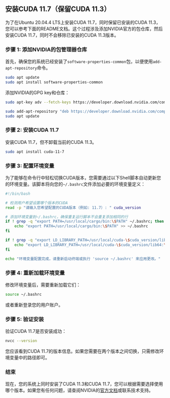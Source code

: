 
## 安装CUDA 11.7（保留CUDA 11.3）

为了在Ubuntu 20.04.4 LTS上安装CUDA 11.7，同时保留已安装的CUDA 11.3，您可以参考下面的README文档。这个过程涉及添加NVIDIA官方的包仓库，然后安装CUDA 11.7，同时不会移除已安装的CUDA 11.3版本。

### 步骤 1: 添加NVIDIA的包管理器仓库

首先，确保您的系统已经安装了`software-properties-common`包，以便使用`add-apt-repository`命令。

```bash
sudo apt update
sudo apt install software-properties-common
```

添加NVIDIA的GPG key和仓库：

```bash
sudo apt-key adv --fetch-keys https://developer.download.nvidia.com/compute/cuda/repos/ubuntu2004/x86_64/3bf863cc.pub
```
```bash 
sudo add-apt-repository "deb https://developer.download.nvidia.com/compute/cuda/repos/ubuntu2004/x86_64/ /"
sudo apt update
```

### 步骤 2: 安装CUDA 11.7

安装CUDA 11.7，但不卸载当前的CUDA 11.3。

```bash
sudo apt install cuda-11-7
```

### 步骤 3: 配置环境变量

为了能够在命令行中轻松切换CUDA版本，您需要通过以下Shell脚本自动更新您的环境变量。该脚本将向您的`~/.bashrc`文件添加必要的环境变量定义：

```bash
#!/bin/bash

# 检测用户希望设置哪个版本的CUDA
read -p "请输入您希望配置的CUDA版本（例如: 11.7）: " cuda_version

# 添加环境变量到~/.bashrc，确保重复运行脚本不会重复添加相同的行
if ! grep -q "export PATH=/usr/local/cargo/bin:\$PATH" ~/.bashrc; then
    echo "export PATH=/usr/local/cargo/bin:\$PATH" >> ~/.bashrc
fi

if ! grep -q "export LD_LIBRARY_PATH=/usr/local/cuda-\$cuda_version/lib64:\$LD_LIBRARY_PATH" ~/.bashrc; then
    echo "export LD_LIBRARY_PATH=/usr/local/cuda-\$cuda_version/lib64:\$LD_LIBRARY_PATH" >> ~/.bashrc
fi

echo "环境变量配置完成，请重新启动终端或执行 'source ~/.bashrc' 来应用更改。"
```

### 步骤 4: 重新加载环境变量

修改环境变量后，需要重新加载它们：

```bash
source ~/.bashrc
```

或者重新登录您的用户账户。

### 步骤 5: 验证安装

验证CUDA 11.7是否安装成功：

```bash
nvcc --version
```

您应该看到CUDA 11.7的版本信息。如果您需要在两个版本之间切换，只需修改环境变量中的路径即可。

### 结束

现在，您的系统上同时安装了CUDA 11.3和CUDA 11.7，您可以根据需要选择使用哪个版本。如果您有任何问题，请查阅NVIDIA的[官方文档](https://developer.nvidia.com/cuda-downloads)或联系技术支持。